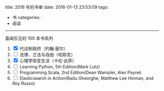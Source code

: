 title: 2016 年的书单
date: 2016-01-13 23:53:09
tags:
- 书
categories:
- 阅读
---

喜闻乐见的 100 本书系列

1. <input type='checkbox' onclick='return false;' checked>  代议制政府（约翰·密尔）
2. <input type='checkbox' onclick='return false;'>          法律、立法与自由（哈耶克）
3. <input type='checkbox' onclick='return false;' checked>  心理学改变生活（卡伦·达菲）
4. <input type='checkbox' onclick='return false;'>          Learning Python, 5th Edition(Mark Lutz)
5. <input type='checkbox' onclick='return false;'>          Programming Scala, 2nd Edition(Dean Wampler, Alex Payne)
5. <input type='checkbox' onclick='return false;'>          Elasticsearch in Action(Radu Gheorghe, Matthew Lee Hinman, and Roy Russo)
